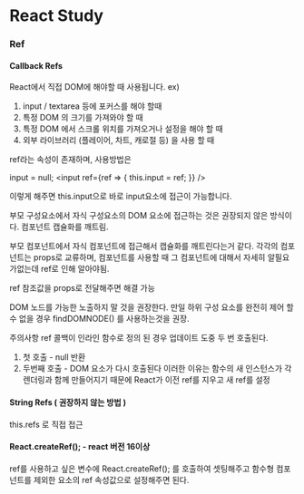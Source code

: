 # React Study 

### Ref

#### Callback Refs

React에서 직접 DOM에 해야할 때 사용됩니다.
ex)
1. input / textarea 등에 포커스를 해야 할때
2. 특정 DOM 의 크기를 가져와야 할 때
3. 특정 DOM 에서 스크롤 위치를 가져오거나 설정을 해야 할 때
4. 외부 라이브러리 (플레이어, 차트, 캐로절 등) 을 사용 할 때

ref라는 속성이 존재하며, 사용방법은 

input = null;
<input
    ref={ref => {
        this.input = ref;
    }}
/>

이렇게 해주면 this.input으로 바로 input요소에 접근이 가능합니다.

부모 구성요소에서 자식 구성요소의 DOM 요소에 접근하는 것은 권장되지 않은 방식이다.
컴포넌트 캡슐화를 깨트림.

부모 컴포넌트에서 자식 컴포넌트에 접근해서 캡슐화를 깨트린다는거 같다.
각각의 컴포넌트는 props로 교류하며, 컴포넌트를 사용할 때 그 컴포넌트에 대해서 자세히 알필요가없는데 ref로 인해 알아야됨.


ref 참조값을 props로 전달해주면 해결 가능

DOM 노드를 가능한 노출하지 말 것을 권장한다.
만일 하위 구성 요소를 완전히 제어 할 수 없을 경우 findDOMNODE() 를 사용하는것을 권장.

주의사항
ref 콜백이 인라인 함수로 정의 된 경우 업데이트 도중 두 번 호출된다.
1. 첫 호출 - null 반환
2. 두번째 호출 - DOM 요소가 다시 호출된다
이러한 이유는 함수의 새 인스턴스가 각 렌더링과 함께 만들어지기 때문에 React가 이전 ref를 지우고 새 ref를 설정

#### String Refs ( 권장하지 않는 방법 )

this.refs 로 직접 접근

#### React.createRef(); - react 버전 16이상 

ref를 사용하고 싶은 변수에 React.createRef(); 를 호출하여 셋팅해주고 함수형 컴포넌트를 제외한 요소의 
ref 속성값으로 설정해주면 된다.